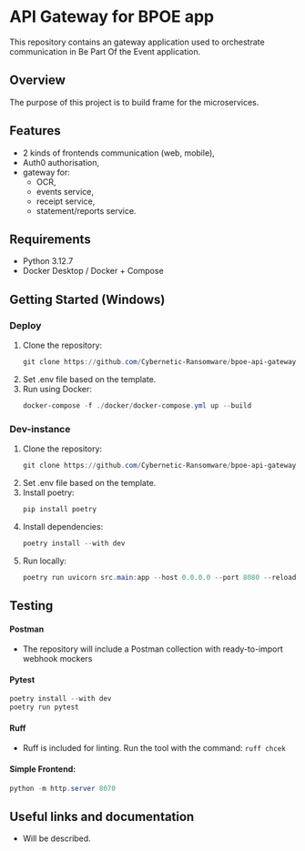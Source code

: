 # API Gateway for BPOE app
This repository contains an gateway application used to orchestrate communication in Be Part Of the Event application.

## Overview
The purpose of this project is to build frame for the microservices.

## Features
- 2 kinds of frontends communication (web, mobile),
- Auth0 authorisation,
- gateway for:
  - OCR,
  - events service,
  - receipt service,
  - statement/reports service.

## Requirements
- Python 3.12.7
- Docker Desktop / Docker + Compose

## Getting Started (Windows)
### Deploy 
1. Clone the repository:
      ```powershell
      git clone https://github.com/Cybernetic-Ransomware/bpoe-api-gateway.git
      ```
2. Set .env file based on the template.
3. Run using Docker:
      ```powershell
      docker-compose -f ./docker/docker-compose.yml up --build
      ```
### Dev-instance   
1. Clone the repository:
      ```powershell
      git clone https://github.com/Cybernetic-Ransomware/bpoe-api-gateway.git
      ```
2. Set .env file based on the template.
3. Install poetry:
      ```powershell
      pip install poetry
      ```
4. Install dependencies:
      ```powershell
      poetry install --with dev
      ```
5. Run locally:
      ```powershell
      poetry run uvicorn src.main:app --host 0.0.0.0 --port 8080 --reload
      ```

## Testing
#### Postman
- The repository will include a Postman collection with ready-to-import webhook mockers

#### Pytest
```powershell
poetry install --with dev
poetry run pytest
```

#### Ruff
- Ruff is included for linting. Run the tool with the command: `ruff chcek`

#### Simple Frontend:
```powershell
python -m http.server 8070
```

## Useful links and documentation
- Will be described.
